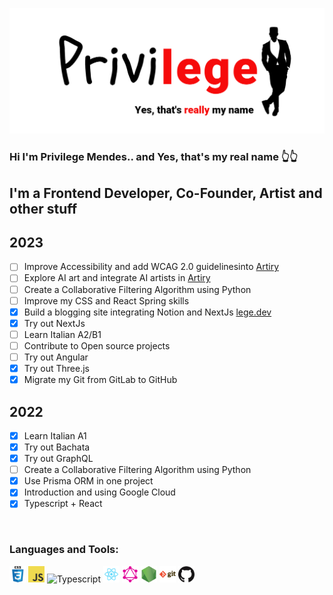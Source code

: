 

![privilege.png](privilege.png)
### Hi I'm Privilege Mendes.. and Yes, that's my real name 👆👆
## I'm a Frontend Developer, Co-Founder, Artist and other stuff

## 2023
- [ ] Improve Accessibility and add WCAG 2.0 guidelinesinto [Artiry](https://artiry.com?ea=U2Q2aC7d8n8Ilu9HbZ8x)
- [ ] Explore AI art and integrate AI artists in [Artiry](https://artiry.com?ea=U2Q2aC7d8n8Ilu9HbZ8x)
- [ ] Create a Collaborative Filtering Algorithm using Python
- [ ] Improve my CSS and React Spring skills
- [x] Build a blogging site integrating Notion and NextJs [lege.dev](https://lege.dev)
- [x] Try out NextJs
- [ ] Learn Italian A2/B1
- [ ] Contribute to Open source projects
- [ ] Try out Angular
- [x] Try out Three.js
- [x] Migrate my Git from GitLab to GitHub

## 2022
- [x] Learn Italian A1
- [x] Try out Bachata
- [x] Try out GraphQL
- [ ] Create a Collaborative Filtering Algorithm using Python
- [x] Use Prisma ORM in one project
- [x] Introduction and using Google Cloud
- [x] Typescript + React

<br />

### Languages and Tools:
<img alt="CSS3" width="26px" src="https://raw.githubusercontent.com/github/explore/80688e429a7d4ef2fca1e82350fe8e3517d3494d/topics/css/css.png" />
<img alt="JavaScript" width="26px" src="https://raw.githubusercontent.com/github/explore/80688e429a7d4ef2fca1e82350fe8e3517d3494d/topics/javascript/javascript.png" />
<img alt="Typescript" width="26px" src="https://user-images.githubusercontent.com/1771727/131647478-f7a5e3ea-2c15-45b6-85ed-1ecf2908c74c.png" />
<img alt="React" width="26px" src="https://raw.githubusercontent.com/github/explore/80688e429a7d4ef2fca1e82350fe8e3517d3494d/topics/react/react.png" />
<img alt="GraphQL" width="26px" src="https://raw.githubusercontent.com/github/explore/80688e429a7d4ef2fca1e82350fe8e3517d3494d/topics/graphql/graphql.png" />
<img alt="Node.js" width="26px" src="https://raw.githubusercontent.com/github/explore/80688e429a7d4ef2fca1e82350fe8e3517d3494d/topics/nodejs/nodejs.png" />
<img alt="Git" width="26px" src="https://raw.githubusercontent.com/github/explore/80688e429a7d4ef2fca1e82350fe8e3517d3494d/topics/git/git.png" />
<img alt="GitHub" width="26px" src="https://raw.githubusercontent.com/github/explore/78df643247d429f6cc873026c0622819ad797942/topics/github/github.png" />
<br />
<br />

